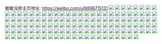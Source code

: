 敏敏没胖主页地址: https://weibo.com/u/6898715131 
![](https://wx4.sinaimg.cn/mw2000/007wSiWTly1h9gahcjl5ej30u014012i.jpg) 
![](https://wx4.sinaimg.cn/mw2000/007wSiWTly1h9gaher8p7j30u0140wp6.jpg) 
![](https://wx4.sinaimg.cn/mw2000/007wSiWTly1h9gahaecgxj30u00y8th6.jpg) 
![](https://wx4.sinaimg.cn/mw2000/007wSiWTly1h9gahh2f91j30u0140qdo.jpg) 
![](https://wx4.sinaimg.cn/mw2000/007wSiWTly1h9cqxjugskj30v91voqtv.jpg) 
![](https://wx4.sinaimg.cn/mw2000/007wSiWTly1h91aqq7ds1j30v91vob0o.jpg) 
![](https://wx4.sinaimg.cn/mw2000/007wSiWTly1h91aqnqg1qj30v91voe5g.jpg) 
![](https://wx4.sinaimg.cn/mw2000/007wSiWTly1h8peedmsl9j30u0141tkr.jpg) 
![](https://wx4.sinaimg.cn/mw2000/007wSiWTly1h8ok8ax3sqj30u0140woz.jpg) 
![](https://wx4.sinaimg.cn/mw2000/007wSiWTly1h8oipkh1c3j30u0120ai9.jpg) 
![](https://wx4.sinaimg.cn/mw2000/007wSiWTly1h8oipj7ur4j30u0140dn6.jpg) 
![](https://wx4.sinaimg.cn/mw2000/007wSiWTly1h8orx85x7kj30u0140438.jpg) 
![](https://wx4.sinaimg.cn/mw2000/007wSiWTly1h8giofzb7xj32c03401kx.jpg) 
![](https://wx4.sinaimg.cn/mw2000/007wSiWTly1h8giupbj0tj30ty13wdmp.jpg) 
![](https://wx4.sinaimg.cn/mw2000/007wSiWTly1h8giup3o50j31900u012p.jpg) 
![](https://wx4.sinaimg.cn/mw2000/007wSiWTly1h8giupjvotj30u01hctpx.jpg) 
![](https://wx4.sinaimg.cn/mw2000/007wSiWTly1h8giupuh5nj30u013ok0x.jpg) 
![](https://wx4.sinaimg.cn/mw2000/007wSiWTly1h8ea42kvfkj30v91vo18p.jpg) 
![](https://wx4.sinaimg.cn/mw2000/007wSiWTly1h8ea3y347aj30v91vodva.jpg) 
![](https://wx4.sinaimg.cn/mw2000/007wSiWTly1h852ootcuej31sg2ds4qq.jpg) 
![](https://wx4.sinaimg.cn/mw2000/007wSiWTly1h852opxyghj31sg2dsnmf.jpg) 
![](https://wx4.sinaimg.cn/mw2000/007wSiWTly1h84kmyo9w6j30v90gt3zq.jpg) 
![](https://wx4.sinaimg.cn/mw2000/007wSiWTly1h80ab74gltj32c0340qv5.jpg) 
![](https://wx4.sinaimg.cn/mw2000/007wSiWTly1h7xwx1xcdhj32c03404hc.jpg) 
![](https://wx4.sinaimg.cn/mw2000/007wSiWTly1h7xwx2jjasj33402c01kx.jpg) 
![](https://wx4.sinaimg.cn/mw2000/007wSiWTly1h7und2otukj32c0340u10.jpg) 
![](https://wx4.sinaimg.cn/mw2000/007wSiWTly1h7umnz6mjoj31o02vhnpe.jpg) 
![](https://wx4.sinaimg.cn/mw2000/007wSiWTly1h7umoc6y7vj31o02xiu0y.jpg) 
![](https://wx4.sinaimg.cn/mw2000/007wSiWTly1h7ump6hcpjj32c03401ky.jpg) 
![](https://wx4.sinaimg.cn/mw2000/007wSiWTly1h7umpraqutj30tx19ragf.jpg) 
![](https://wx4.sinaimg.cn/mw2000/007wSiWTly1h7ump3ew5wj33402c0qv5.jpg) 
![](https://wx4.sinaimg.cn/mw2000/007wSiWTly1h7j23n1sjpj32c0340hdv.jpg) 
![](https://wx4.sinaimg.cn/mw2000/007wSiWTly1h7j29fcjq2j31qu2bn1ez.jpg) 
![](https://wx4.sinaimg.cn/mw2000/007wSiWTly1h7eh26qy0ej30sg2001kx.jpg) 
![](https://wx4.sinaimg.cn/mw2000/007wSiWTly1h7eh1w46dsj30sg2ztws4.jpg) 
![](https://wx4.sinaimg.cn/mw2000/007wSiWTly1h7eh22aizjj30sg2p6b29.jpg) 
![](https://wx4.sinaimg.cn/mw2000/007wSiWTly1h7egvhztr9j32dc35snpf.jpg) 
![](https://wx4.sinaimg.cn/mw2000/007wSiWTly1h7egvsimugj30s21lm18i.jpg) 
![](https://wx4.sinaimg.cn/mw2000/007wSiWTly1h7asfeximrj30rh0k00u0.jpg) 
![](https://wx4.sinaimg.cn/mw2000/007wSiWTly1h7asfjuck9j30rs0k074y.jpg) 
![](https://wx4.sinaimg.cn/mw2000/007wSiWTly1h7asfki2u1j30u01lggq3.jpg) 
![](https://wx4.sinaimg.cn/mw2000/007wSiWTly1h7asfl1iekj30tq1b1who.jpg) 
![](https://wx4.sinaimg.cn/mw2000/007wSiWTly1h79ovyyl9rj32c02vwu0x.jpg) 
![](https://wx4.sinaimg.cn/mw2000/007wSiWTly1h79ow56k09j31y62lku0y.jpg) 
![](https://wx4.sinaimg.cn/mw2000/007wSiWTly1h7ka371ykoj323y2vf4qq.jpg) 
![](https://wx4.sinaimg.cn/mw2000/007wSiWTly1h79n59g9jdj31550sngvo.jpg) 
![](https://wx4.sinaimg.cn/mw2000/007wSiWTly1h76uzigi0wj30v91757fw.jpg) 
![](https://wx4.sinaimg.cn/mw2000/007wSiWTly1h76uzfdrbkj30v91vo1gu.jpg) 
![](https://wx4.sinaimg.cn/mw2000/007wSiWTly1h75zlctmw7j30v91vo4qq.jpg) 
![](https://wx4.sinaimg.cn/mw2000/007wSiWTly1h75zliyghxj30v91s31c1.jpg) 
![](https://wx4.sinaimg.cn/mw2000/007wSiWTly1h75zl3w4gij33402c0kjl.jpg) 
![](https://wx4.sinaimg.cn/mw2000/007wSiWTly1h75zl6051qj30v81in7tq.jpg) 
![](https://wx4.sinaimg.cn/mw2000/007wSiWTly1h75zlfxg1nj30u01b33z7.jpg) 
![](https://wx4.sinaimg.cn/mw2000/007wSiWTly1h73pnwd8cvj31hc0u00vb.jpg) 
![](https://wx4.sinaimg.cn/mw2000/007wSiWTly1h6sascm6srj31bf0zk11o.jpg) 
![](https://wx4.sinaimg.cn/mw2000/007wSiWTly1h6sjpxcdhmj32dc35s4qs.jpg) 
![](https://wx4.sinaimg.cn/mw2000/007wSiWTly1h6szlhurv9j32dc35s4qs.jpg) 
![](https://wx4.sinaimg.cn/mw2000/007wSiWTly1h72eyiez8gj31sg2dekjl.jpg) 
![](https://wx4.sinaimg.cn/mw2000/007wSiWTly1h6xz6ctu5qj325c2v3tme.jpg) 
![](https://wx4.sinaimg.cn/mw2000/007wSiWTly1h6x43kwsijj30u01nygxe.jpg) 
![](https://wx4.sinaimg.cn/mw2000/007wSiWTly1h6x49wscyhj30qm19ogtf.jpg) 
![](https://wx4.sinaimg.cn/mw2000/007wSiWTly1h6vyafc6q9j328z2yt4qr.jpg) 
![](https://wx4.sinaimg.cn/mw2000/007wSiWTly1h6vyahgqqpj32c03407wj.jpg) 
![](https://wx4.sinaimg.cn/mw2000/007wSiWTly1h6vyloc054j32c033xb2b.jpg) 
![](https://wx4.sinaimg.cn/mw2000/007wSiWTly1h6vwik9373j32182wy7wh.jpg) 
![](https://wx4.sinaimg.cn/mw2000/007wSiWTly1h6vyirvqpkj32c0340jve.jpg) 
![](https://wx4.sinaimg.cn/mw2000/007wSiWTly1h6vyf1ssw8j32c0340tf8.jpg) 
![](https://wx4.sinaimg.cn/mw2000/007wSiWTly1h6sysivxusj30v91dhmye.jpg) 
![](https://wx4.sinaimg.cn/mw2000/007wSiWTly1h6py9fonk6j32c033z7wj.jpg) 
![](https://wx4.sinaimg.cn/mw2000/007wSiWTly1h6py8ymsowj32c0340wvm.jpg) 
![](https://wx4.sinaimg.cn/mw2000/007wSiWTly1h6py9hbdfej321v2qhgu4.jpg) 
![](https://wx4.sinaimg.cn/mw2000/007wSiWTly1h6py9ioiz3j31sg2cwqth.jpg) 
![](https://wx4.sinaimg.cn/mw2000/007wSiWTly1h6oxhdenkcj32c033zjxu.jpg) 
![](https://wx4.sinaimg.cn/mw2000/007wSiWTly1h6oxh3e2ajj32c0340x6p.jpg) 
![](https://wx4.sinaimg.cn/mw2000/007wSiWTly1h6oxgs0fyij32c03401kz.jpg) 
![](https://wx4.sinaimg.cn/mw2000/007wSiWTly1h6ox73zbdtj32c033zds2.jpg) 
![](https://wx4.sinaimg.cn/mw2000/007wSiWTly1h6m2kk6m3oj30v91voe81.jpg) 
![](https://wx4.sinaimg.cn/mw2000/007wSiWTly1h6ka681o2aj32c03401kz.jpg) 
![](https://wx4.sinaimg.cn/mw2000/007wSiWTly1h61y88zvz1j31sg2dse3k.jpg) 
![](https://wx4.sinaimg.cn/mw2000/007wSiWTly1h61y87vjjyj31sg2dsh8o.jpg) 
![](https://wx4.sinaimg.cn/mw2000/007wSiWTly1h61y89v18jj31sg2ds4im.jpg) 
![](https://wx4.sinaimg.cn/mw2000/007wSiWTly1h61y8awx6vj31sg2ds1cj.jpg) 
![](https://wx4.sinaimg.cn/mw2000/007wSiWTly1h5khfeb00kj32802yonpe.jpg) 
![](https://wx4.sinaimg.cn/mw2000/007wSiWTly1h5khfs7hd8j32c033zx6r.jpg) 
![](https://wx4.sinaimg.cn/mw2000/007wSiWTly1h5khg06wdaj32c03401l0.jpg) 
![](https://wx4.sinaimg.cn/mw2000/007wSiWTly1h5khf7g2haj31sg2ds1ky.jpg) 
![](https://wx4.sinaimg.cn/mw2000/007wSiWTly1h5khfj0z9cj32d21rwu0x.jpg) 
![](https://wx4.sinaimg.cn/mw2000/007wSiWTly1h5khg7jfzuj33402c0e82.jpg) 
![](https://wx4.sinaimg.cn/mw2000/007wSiWTly1h5gqa42hquj330w29ou0x.jpg) 
![](https://wx4.sinaimg.cn/mw2000/007wSiWTly1h5gqajvbroj30v90khq6n.jpg) 
![](https://wx4.sinaimg.cn/mw2000/007wSiWTly1h5bae6gzrtj30u00stajd.jpg) 
![](https://wx4.sinaimg.cn/mw2000/007wSiWTly1h4zh9n5o8nj30v90sg10e.jpg) 
![](https://wx4.sinaimg.cn/mw2000/007wSiWTly1h4zh9nod81j30v90sm457.jpg) 
![](https://wx4.sinaimg.cn/mw2000/007wSiWTly1h4zh9oaa91j30v90suahm.jpg) 
![](https://wx4.sinaimg.cn/mw2000/007wSiWTly1h4zh9mg1fvj30v90t1qcc.jpg) 
![](https://wx4.sinaimg.cn/mw2000/007wSiWTly1h4zh9ouo4jj30v90qu7ce.jpg) 
![](https://wx4.sinaimg.cn/mw2000/007wSiWTly1h4w6ncwglfj30tu116ncu.jpg) 
![](https://wx4.sinaimg.cn/mw2000/007wSiWTly1h4mwktiz89j335s35se86.jpg) 
![](https://wx4.sinaimg.cn/mw2000/007wSiWTly1h4mwmxlfexj335s35shdy.jpg) 
![](https://wx4.sinaimg.cn/mw2000/007wSiWTly1h4mwo9h366j335s35sb2d.jpg) 
![](https://wx4.sinaimg.cn/mw2000/007wSiWTly1h4mwn8fezlj335s35se85.jpg) 
![](https://wx4.sinaimg.cn/mw2000/007wSiWTly1h4mwl9vxl0j32ms2msu0z.jpg) 
![](https://wx4.sinaimg.cn/mw2000/007wSiWTly1h4mwllbwpyj32ms2msnpf.jpg) 
![](https://wx4.sinaimg.cn/mw2000/007wSiWTly1h4mwmh9w16j335s35shdx.jpg) 
![](https://wx4.sinaimg.cn/mw2000/007wSiWTly1h4mwm4xbnlj335s35sx6s.jpg) 
![](https://wx4.sinaimg.cn/mw2000/007wSiWTly1h4mwl1x4kjj335s35skjo.jpg) 
![](https://wx4.sinaimg.cn/mw2000/007wSiWTly1h4jkd60lplj30v91et49i.jpg) 
![](https://wx4.sinaimg.cn/mw2000/007wSiWTly1h4jkd8f5mbj30v912m11d.jpg) 
![](https://wx4.sinaimg.cn/mw2000/007wSiWTly1h4h97akvsrj30v91nokdw.jpg) 
![](https://wx4.sinaimg.cn/mw2000/007wSiWTly1h4h59buq1cj33402c0kjm.jpg) 
![](https://wx4.sinaimg.cn/mw2000/007wSiWTly1h4h59e2oefj31sr2eonn6.jpg) 
![](https://wx4.sinaimg.cn/mw2000/007wSiWTly1h4fi7gves4j30n00okjv2.jpg) 
![](https://wx4.sinaimg.cn/mw2000/007wSiWTly1h4baf0n7x1j30v90ex42o.jpg) 
![](https://wx4.sinaimg.cn/mw2000/007wSiWTly1h4807vvhdhj30sg1eqtml.jpg) 
![](https://wx4.sinaimg.cn/mw2000/007wSiWTly1h4233225pej32712xeu0z.jpg) 
![](https://wx4.sinaimg.cn/mw2000/007wSiWTly1h4232xjailj32c03401ky.jpg) 
![](https://wx4.sinaimg.cn/mw2000/007wSiWTly1h42337ipmoj32c03401kz.jpg) 
![](https://wx4.sinaimg.cn/mw2000/007wSiWTly1h413fxsb4vj30v915rwtm.jpg) 
![](https://wx4.sinaimg.cn/mw2000/007wSiWTly1h413h1r0k5j30v81blqgw.jpg) 
![](https://wx4.sinaimg.cn/mw2000/007wSiWTly1h413fvfan5j30v90xjaol.jpg) 
![](https://wx4.sinaimg.cn/mw2000/007wSiWTly1h413fwmivrj30v81l81cx.jpg) 
![](https://wx4.sinaimg.cn/mw2000/007wSiWTly1h40wfxk840j32c0340x6q.jpg) 
![](https://wx4.sinaimg.cn/mw2000/007wSiWTly1h40wg8j1f3j32c0344e83.jpg) 
![](https://wx4.sinaimg.cn/mw2000/007wSiWTly1h40wh5gvdbj32c0340u0y.jpg) 
![](https://wx4.sinaimg.cn/mw2000/007wSiWTly1h40whh1q51j32b132qkjm.jpg) 
![](https://wx4.sinaimg.cn/mw2000/007wSiWTly1h40whmugtaj32c0340x6p.jpg) 
![](https://wx4.sinaimg.cn/mw2000/007wSiWTly1h3xiajhfz7j32c0340e83.jpg) 
![](https://wx4.sinaimg.cn/mw2000/007wSiWTly1h3xiksvvbqj33402c0x6p.jpg) 
![](https://wx4.sinaimg.cn/mw2000/007wSiWTly1h3xiahiby9j30sg1n94qp.jpg) 
![](https://wx4.sinaimg.cn/mw2000/007wSiWTly1h3xib59t3xj30sg25te6i.jpg) 
